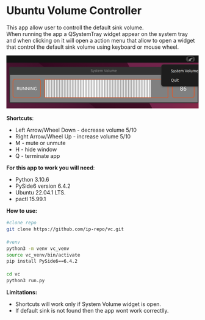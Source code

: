 # Ubuntu Volume Controller

This app allow user to controll the default sink volume.<br>
When running the app a QSystemTray widget appear on the system tray and when clicking on it will open a action menu 
that allow to open a widget that control the default sink volume using keyboard or mouse wheel.

<img src="app_view.png" >

<b>Shortcuts</b>:
- Left Arrow/Wheel Down  - decrease volume 5/10
- Right Arrow/Wheel Up  - increase volume 5/10
- M - mute or unmute
- H - hide window
- Q - terminate app


<b>For this app to work you will need</b>:
- Python 3.10.6
- PySide6 version 6.4.2
- Ubuntu 22.04.1 LTS.
- pactl 15.99.1
 


<b>How to use:</b>
```bash
#clone repo
git clone https://github.com/ip-repo/vc.git

#venv
python3 -m venv vc_venv
source vc_venv/bin/activate
pip install PySide6==6.4.2

cd vc
python3 run.py
```


<b>Limitations:</b>
- Shortcuts will work only if System Volume widget is open.
- If default sink is not found then the app wont work correctlly.
